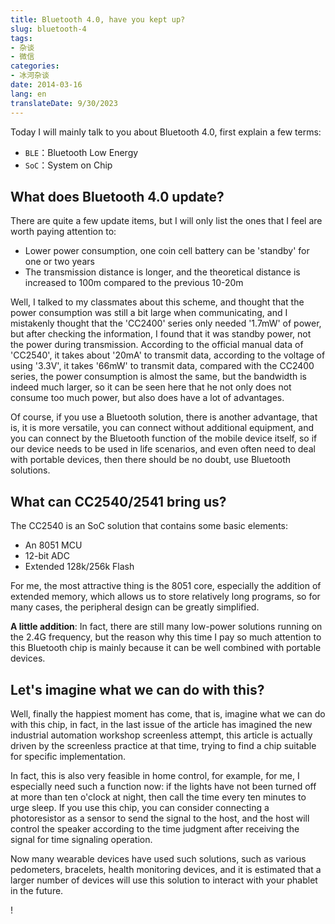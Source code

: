 ```yaml
---
title: Bluetooth 4.0, have you kept up?
slug: bluetooth-4
tags:
- 杂谈
- 微信
categories:
- 冰河杂谈
date: 2014-03-16
lang: en
translateDate: 9/30/2023
---
```

Today I will mainly talk to you about Bluetooth 4.0, first explain a few terms:

* `BLE`：Bluetooth Low Energy
* `SoC`：System on Chip

## What does Bluetooth 4.0 update?
There are quite a few update items, but I will only list the ones that I feel are worth paying attention to:

* Lower power consumption, one coin cell battery can be 'standby' for one or two years
* The transmission distance is longer, and the theoretical distance is increased to 100m compared to the previous 10-20m

Well, I talked to my classmates about this scheme, and thought that the power consumption was still a bit large when communicating, and I mistakenly thought that the 'CC2400' series only needed '1.7mW' of power, but after checking the information, I found that it was standby power, not the power during transmission. According to the official manual data of 'CC2540', it takes about '20mA' to transmit data, according to the voltage of using '3.3V', it takes '66mW' to transmit data, compared with the CC2400 series, the power consumption is almost the same, but the bandwidth is indeed much larger, so it can be seen here that he not only does not consume too much power, but also does have a lot of advantages.

Of course, if you use a Bluetooth solution, there is another advantage, that is, it is more versatile, you can connect without additional equipment, and you can connect by the Bluetooth function of the mobile device itself, so if our device needs to be used in life scenarios, and even often need to deal with portable devices, then there should be no doubt, use Bluetooth solutions.

## What can CC2540/2541 bring us?
The CC2540 is an SoC solution that contains some basic elements:

* An 8051 MCU
* 12-bit ADC
* Extended 128k/256k Flash

For me, the most attractive thing is the 8051 core, especially the addition of extended memory, which allows us to store relatively long programs, so for many cases, the peripheral design can be greatly simplified.

**A little addition**: In fact, there are still many low-power solutions running on the 2.4G frequency, but the reason why this time I pay so much attention to this Bluetooth chip is mainly because it can be well combined with portable devices.

## Let's imagine what we can do with this?

Well, finally the happiest moment has come, that is, imagine what we can do with this chip, in fact, in the last issue of the article has imagined the new industrial automation workshop screenless attempt, this article is actually driven by the screenless practice at that time, trying to find a chip suitable for specific implementation.

In fact, this is also very feasible in home control, for example, for me, I especially need such a function now: if the lights have not been turned off at more than ten o'clock at night, then call the time every ten minutes to urge sleep. If you use this chip, you can consider connecting a photoresistor as a sensor to send the signal to the host, and the host will control the speaker according to the time judgment after receiving the signal for time signaling operation.

Now many wearable devices have used such solutions, such as various pedometers, bracelets, health monitoring devices, and it is estimated that a larger number of devices will use this solution to interact with your phablet in the future.

! [](bluetooth-4/5-band.jpg)
